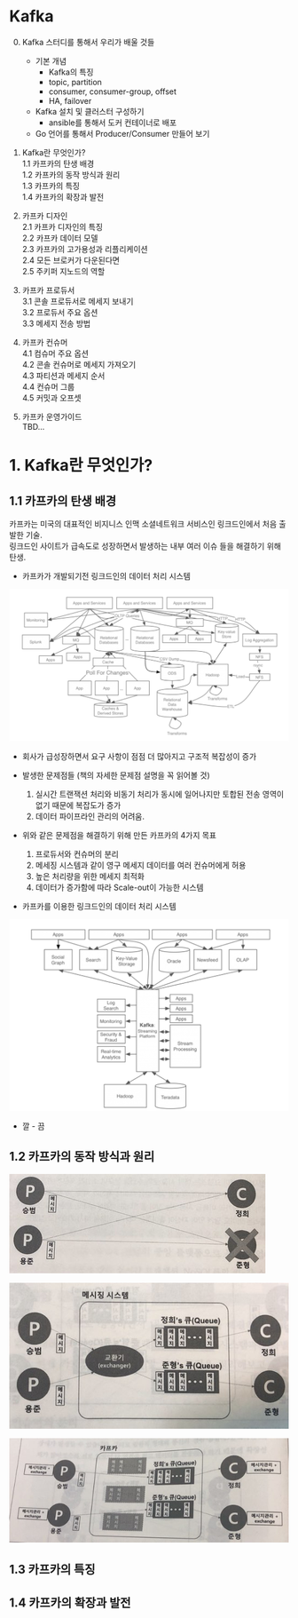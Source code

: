# Kafka

0. Kafka 스터디를 통해서 우리가 배울 것들
    - 기본 개념
      - Kafka의 특징
      - topic, partition
      - consumer, consumer-group, offset
      - HA, failover
    - Kafka 설치 및 클러스터 구성하기
      - ansible를 통해서 도커 컨테이너로 배포
    - Go 언어를 통해서 Producer/Consumer 만들어 보기

1. Kafka란 무엇인가?  
  1.1 카프카의 탄생 배경  
  1.2 카프카의 동작 방식과 원리  
  1.3 카프카의 특징  
  1.4 카프카의 확장과 발전

2. 카프카 디자인  
  2.1 카프카 디자인의 특징  
  2.2 카프카 데이터 모델  
  2.3 카프카의 고가용성과 리플리케이션  
  2.4 모든 브로커가 다운된다면  
  2.5 주키퍼 지노드의 역할  

3. 카프카 프로듀서  
  3.1 콘솔 프로듀서로 메세지 보내기  
  3.2 프로듀서 주요 옵션  
  3.3 메세지 전송 방법  

4. 카프카 컨슈머  
  4.1 컴슈머 주요 옵션  
  4.2 콘솔 컨슈머로 메세지 가져오기  
  4.3 파티션과 메세지 순서  
  4.4 컨슈머 그룹  
  4.5 커밋과 오프셋  

5. 카프카 운영가이드  
  TBD...  



# 1. Kafka란 무엇인가?

## 1.1 카프카의 탄생 배경
카프카는 미국의 대표적인 비지니스 인맥 소셜네트워크 서비스인 링크드인에서 처음 출발한 기술.  
링크드인 사이트가 급속도로 성장하면서 발생하는 내부 여러 이슈 들을 해결하기 위해 탄생.  

- 카프카가 개발되기전 링크드인의 데이터 처리 시스템
  
![](assets/2019-06-16-17-27-37.png)
- 회사가 급성장하면서 요구 사항이 점점 더 많아지고 구조적 복잡성이 증가
- 발생한 문제점들 (책의 자세한 문제점 설명을 꼭 읽어볼 것)
  1. 실시간 트랜잭션 처리와 비동기 처리가 동시에 일어나지만 토합된 전송 영역이 없기 때문에 복잡도가 증가
  2. 데이터 파이프라인 관리의 어려움.
- 위와 같은 문제점을 해결하기 위해 만든 카프카의 4가지 목표
  1. 프로듀서와 컨슈머의 분리
  2. 메세징 시스템과 같이 영구 메세지 데이터를 여러 컨슈머에게 허용
  3. 높은 처리량을 위한 메세지 최적화
  4. 데이터가 증가함에 따라 Scale-out이 가능한 시스템

- 카프카를 이용한 링크드인의 데이터 처리 시스템

![](assets/2019-06-16-17-27-18.png)
- 깔 - 끔

## 1.2 카프카의 동작 방식과 원리  

![](assets/2019-06-16-17-56-11.png)

![](assets/2019-06-16-17-55-49.png)

![](assets/2019-06-16-17-56-30.png)

## 1.3 카프카의 특징  

## 1.4 카프카의 확장과 발전
